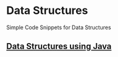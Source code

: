 # Data Structures

Simple Code Snippets for Data Structures

## [Data Structures using Java](/java/)
